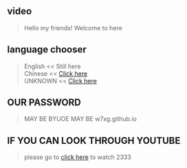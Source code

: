 ## video
>Hello my friends!
>Welcome to here
## language chooser
> English << Still here<br/>
> Chinese << [Click here](https://w7xg.github.io/video/language/zh-CN/README.html)<br/>
> UNKNOWN << [Click here](https://w7xg.github.io/video/language/SS-AA/README.html)<br/>
## OUR PASSWORD
> MAY BE BYUOE
> MAY BE w7xg.github.io
## IF YOU CAN LOOK THROUGH YOUTUBE
> please go to [click here](https://w7xg.github.io/Video) to watch
> 2333
<!--end-->
